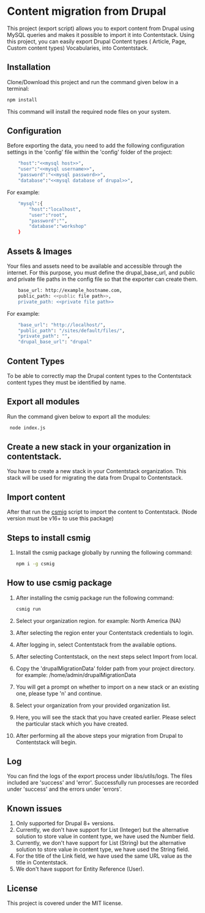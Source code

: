 # Content migration from Drupal

This project (export script) allows you to export content from Drupal using MySQL queries and makes it possible to import it into Contentstack. Using this project, you can easily export Drupal Content types ( Article, Page, Custom content types) Vocabularies, into Contentstack.

## Installation

Clone/Download this project and run the command given below in a terminal:

```bash
npm install
```

This command will install the required node files on your system.

## Configuration

Before exporting the data, you need to add the following configuration settings in the 'config' file within the 'config' folder of the project:

```bash
    "host":"<<mysql host>>",
    "user":"<<mysql username>>",
    "password":"<<mysql password>>",
    "database":"<<mysql database of drupal>>",
```

For example:

```bash
    "mysql":{
        "host":"localhost",
        "user":"root",
        "password":"",
        "database":"workshop"
    }
```

## Assets & Images

Your files and assets need to be available and accessible through the internet. For this purpose, you must define the drupal_base_url, and public and private file paths in the config file so that the exporter can create them.

```bash
    base_url: http://example_hostname.com,
    public_path: <<public file path>>,
    private_path: <<private file path>>
```

For example:

```bash
    "base_url": "http://localhost/",
    "public_path": "/sites/default/files/",
    "private_path": "",
    "drupal_base_url": "drupal"
```

## Content Types

To be able to correctly map the Drupal content types to the Contentstack content types they must be identified by name.

## Export all modules

Run the command given below to export all the modules:

```bash
 node index.js
```

## Create a new stack in your organization in contentstack.

You have to create a new stack in your Contentstack organization. This stack will be used for migrating the data from Drupal to Contentstack.

## Import content

After that run the [csmig](https://www.npmjs.com/package/csmig) script to import the content to Contentstack. (Node version must be v16+ to use this package)

## Steps to install csmig

1. Install the csmig package globally by running the following command:

   ```bash
   npm i -g csmig
   ```

## How to use csmig package

1. After installing the csmig package run the following command:

   ```bash
   csmig run
   ```

2. Select your organization region.
   for example: North America (NA)
3. After selecting the region enter your Contentstack credentials to login.
4. After logging in, select Contentstack from the available options.
5. After selecting Contentstack, on the next steps select Import from local.
6. Copy the 'drupalMigrationData' folder path from your project directory.
   for example: /home/admin/drupalMigrationData
7. You will get a prompt on whether to import on a new stack or an existing one, please type 'n' and continue.
8. Select your organization from your provided organization list.
9. Here, you will see the stack that you have created earlier. Please select the particular stack which you have created.
10. After performing all the above steps your migration from Drupal to Contentstack will begin.

## Log

You can find the logs of the export process under libs/utils/logs. The files included are 'success' and 'error'. Successfully run processes are recorded under 'success' and the errors under 'errors'.

## Known issues

1. Only supported for Drupal 8+ versions.
2. Currently, we don't have support for List (Integer) but the alternative solution to store value in content type, we have used the Number field.
3. Currently, we don't have support for List (String) but the alternative solution to store value in content type, we have used the String field.
4. For the title of the Link field, we have used the same URL value as the title in Contentstack.
5. We don't have support for Entity Reference (User).

## License

This project is covered under the MIT license.
